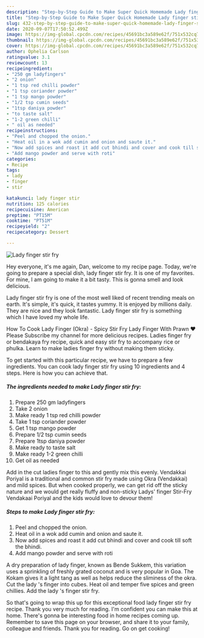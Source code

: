 ```yaml
---
description: "Step-by-Step Guide to Make Super Quick Homemade Lady finger stir fry"
title: "Step-by-Step Guide to Make Super Quick Homemade Lady finger stir fry"
slug: 432-step-by-step-guide-to-make-super-quick-homemade-lady-finger-stir-fry
date: 2020-09-07T17:50:52.499Z
image: https://img-global.cpcdn.com/recipes/45691bc3a589e62f/751x532cq70/lady-finger-stir-fry-recipe-main-photo.jpg
thumbnail: https://img-global.cpcdn.com/recipes/45691bc3a589e62f/751x532cq70/lady-finger-stir-fry-recipe-main-photo.jpg
cover: https://img-global.cpcdn.com/recipes/45691bc3a589e62f/751x532cq70/lady-finger-stir-fry-recipe-main-photo.jpg
author: Ophelia Carlson
ratingvalue: 3.1
reviewcount: 13
recipeingredient:
- "250 gm ladyfingers"
- "2 onion"
- "1 tsp red chilli powder"
- "1 tsp coriander powder"
- "1 tsp mango powder"
- "1/2 tsp cumin seeds"
- "1tsp daniya powder"
- "to taste salt"
- "1-2 green chilli"
- " oil as needed"
recipeinstructions:
- "Peel and chopped the onion."
- "Heat oil in a wok add cumin and onion and saute it."
- "Now add spices and roast it add cut bhindi and cover and cook till soft the bhindi."
- "Add mango powder and serve with roti"
categories:
- Recipe
tags:
- lady
- finger
- stir

katakunci: lady finger stir 
nutrition: 125 calories
recipecuisine: American
preptime: "PT15M"
cooktime: "PT51M"
recipeyield: "2"
recipecategory: Dessert

---
```



![Lady finger stir fry](https://img-global.cpcdn.com/recipes/45691bc3a589e62f/751x532cq70/lady-finger-stir-fry-recipe-main-photo.jpg)

Hey everyone, it's me again, Dan, welcome to my recipe page. Today, we're going to prepare a special dish, lady finger stir fry. It is one of my favorites. For mine, I am going to make it a bit tasty. This is gonna smell and look delicious.

Lady finger stir fry is one of the most well liked of recent trending meals on earth. It's simple, it's quick, it tastes yummy. It is enjoyed by millions daily. They are nice and they look fantastic. Lady finger stir fry is something which I have loved my whole life.

How To Cook Lady Finger (Okra) - Spicy Stir Fry Lady Finger With Prawn ♥ Please Subscribe my channel for more delicious recipes. Ladies finger fry or bendakaya fry recipe, quick and easy stir fry to accompany rice or phulka. Learn to make ladies finger fry without making them sticky.


To get started with this particular recipe, we have to prepare a few ingredients. You can cook lady finger stir fry using 10 ingredients and 4 steps. Here is how you can achieve that.

<!--inarticleads1-->

##### The ingredients needed to make Lady finger stir fry:

1. Prepare 250 gm ladyfingers
1. Take 2 onion
1. Make ready 1 tsp red chilli powder
1. Take 1 tsp coriander powder
1. Get 1 tsp mango powder
1. Prepare 1/2 tsp cumin seeds
1. Prepare 1tsp daniya powder
1. Make ready to taste salt
1. Make ready 1-2 green chilli
1. Get  oil as needed


Add in the cut ladies finger to this and gently mix this evenly. Vendakkai Poriyal is a traditional and common stir fry made using Okra (Vendakkai) and mild spices. But when cooked properly, we can get rid off the sticky nature and we would get really fluffy and non-sticky Ladys&#39; finger Stir-Fry Vendakaai Poriyal and the kids would love to devour them! 

<!--inarticleads2-->

##### Steps to make Lady finger stir fry:

1. Peel and chopped the onion.
1. Heat oil in a wok add cumin and onion and saute it.
1. Now add spices and roast it add cut bhindi and cover and cook till soft the bhindi.
1. Add mango powder and serve with roti


A dry preparation of lady finger, known as Bende Sukkem, this variation uses a sprinkling of freshly grated coconut and is very popular in Goa. The Kokam gives it a light tang as well as helps reduce the sliminess of the okra. Cut the lady &#39;s finger into cubes. Heat oil and temper five spices and green chillies. Add the lady &#39;s finger stir fry. 

So that's going to wrap this up for this exceptional food lady finger stir fry recipe. Thank you very much for reading. I'm confident you can make this at home. There's gonna be interesting food in home recipes coming up. Remember to save this page on your browser, and share it to your family, colleague and friends. Thank you for reading. Go on get cooking!
